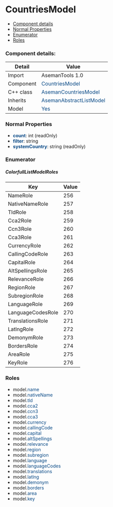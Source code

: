 # CountriesModel

 * [Component details](#component-details)
 * [Normal Properties](#normal-properties)
 * [Enumerator](#enumerator)
 * [Roles](#roles)


### Component details:

|Detail|Value|
|------|-----|
|Import|AsemanTools 1.0|
|Component|<font color='#074885'>CountriesModel</font>|
|C++ class|<font color='#074885'>AsemanCountriesModel</font>|
|Inherits|<font color='#074885'>AsemanAbstractListModel</font>|
|Model|<font color='#074885'>Yes</font>|


### Normal Properties

* <font color='#074885'><b>count</b></font>: int (readOnly)
* <font color='#074885'><b>filter</b></font>: string
* <font color='#074885'><b>systemCountry</b></font>: string (readOnly)




### Enumerator


##### ColorfullListModelRoles

|Key|Value|
|---|-----|
|NameRole|256|
|NativeNameRole|257|
|TldRole|258|
|Cca2Role|259|
|Ccn3Role|260|
|Cca3Role|261|
|CurrencyRole|262|
|CallingCodeRole|263|
|CapitalRole|264|
|AltSpellingsRole|265|
|RelevanceRole|266|
|RegionRole|267|
|SubregionRole|268|
|LanguageRole|269|
|LanguageCodesRole|270|
|TranslationsRole|271|
|LatlngRole|272|
|DemonymRole|273|
|BordersRole|274|
|AreaRole|275|
|KeyRole|276|


### Roles

 * model.<font color='#074885'>name</font>
 * model.<font color='#074885'>nativeName</font>
 * model.<font color='#074885'>tld</font>
 * model.<font color='#074885'>cca2</font>
 * model.<font color='#074885'>ccn3</font>
 * model.<font color='#074885'>cca3</font>
 * model.<font color='#074885'>currency</font>
 * model.<font color='#074885'>callingCode</font>
 * model.<font color='#074885'>capital</font>
 * model.<font color='#074885'>altSpellings</font>
 * model.<font color='#074885'>relevance</font>
 * model.<font color='#074885'>region</font>
 * model.<font color='#074885'>subregion</font>
 * model.<font color='#074885'>language</font>
 * model.<font color='#074885'>languageCodes</font>
 * model.<font color='#074885'>translations</font>
 * model.<font color='#074885'>latlng</font>
 * model.<font color='#074885'>demonym</font>
 * model.<font color='#074885'>borders</font>
 * model.<font color='#074885'>area</font>
 * model.<font color='#074885'>key</font>
